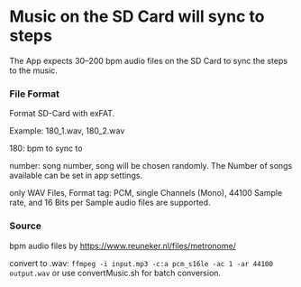 # Music on the SD Card will sync to steps

The App expects 30–200 bpm audio files on the SD Card to sync the steps to the music.

### File Format

Format SD-Card with exFAT.

Example: 180_1.wav, 180_2.wav

180: bpm to sync to

number: song number, song will be chosen randomly.
The Number of songs available can be set in app settings.

only WAV Files, Format tag: PCM, single Channels (Mono), 44100 Sample rate,
and 16 Bits per Sample audio files are supported.

### Source

bpm audio files by https://www.reuneker.nl/files/metronome/

convert to .wav: `ffmpeg -i input.mp3 -c:a pcm_s16le -ac 1 -ar 44100 output.wav` or use convertMusic.sh for batch conversion.
